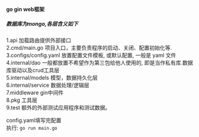 #### go gin web框架
##### 数据库为mongo,各层含义如下
1.api 加载路由提供外部接口  
2.cmd/main.go 项目入口，主要负责程序的启动、关闭、配置初始化等.
3.configs/config.yaml 放置配置文件模板, 或默认配置, 一般是 yaml 文件
4.internal/dao  一般都放置不希望作为第三包给他人使用的, 即是当作私有库.数据库驱动以及crud工具层  
5.internal/models 模型，数据持久化层  
6.internal/service 数据处理/逻辑层  
7.middleware gin中间件  
8.pkg 工具层   
9.test 额外的外部测试应用程序和测试数据。

config.yaml填写完配置  
执行: `go run main.go`
